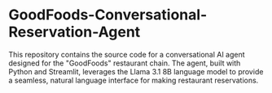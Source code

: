 # GoodFoods-Conversational-Reservation-Agent
This repository contains the source code for a conversational AI agent designed for the "GoodFoods" restaurant chain. The agent, built with Python and Streamlit, leverages the Llama 3.1 8B language model to provide a seamless, natural language interface for making restaurant reservations.
